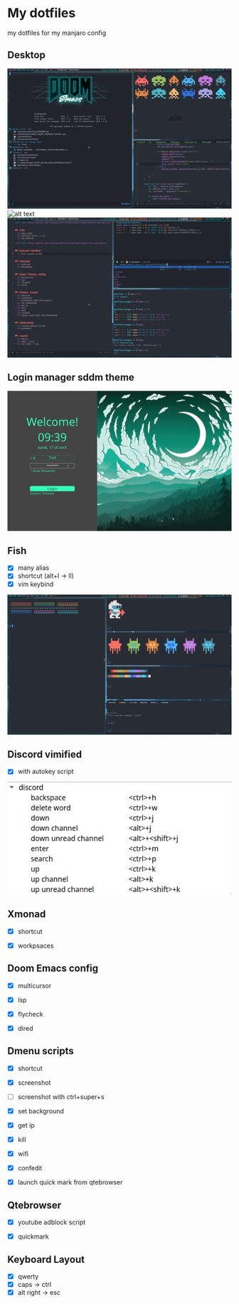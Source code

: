 # My dotfiles
my dotfiles for my manjaro config


## Desktop
![alt text](https://github.com/ratataque/dotfiles/blob/master/images/env.png?raw=true)
![alt text](https://github.com/ratataque/dotfiles/blob/master/images/desktop.png?raw=true)
![alt text](https://github.com/ratataque/dotfiles/blob/master/images/workflow.png?raw=true)


## Login manager sddm theme
![alt text](https://github.com/ratataque/dotfiles/blob/master/images/sddm_theme.png?raw=true)


## Fish
- [x] many alias
- [x] shortcut (alt+l -> ll)
- [x] vim keybind

![alt text](https://github.com/ratataque/dotfiles/blob/master/images/fish.png?raw=true)


## Discord vimified
- [x] with autokey script

![alt text](https://github.com/ratataque/dotfiles/blob/master/images/discord_binds.png?raw=true)


## Xmonad
- [x] shortcut
- [x] workpsaces


## Doom Emacs config
- [x] multicursor
- [x] lsp
- [x] flycheck
- [x] dired


## Dmenu scripts
- [x] shortcut
- [x] screenshot
- [ ] screenshot with ctrl+super+s
- [x] set background
- [x] get ip
- [x] kill
- [x] wifi 
- [x] confedit
- [x] launch quick mark from qtebrowser


## Qtebrowser
- [x] youtube adblock script
- [x] quickmark


## Keyboard Layout
- [x] qwerty
- [x] caps -> ctrl
- [x] alt right -> esc
